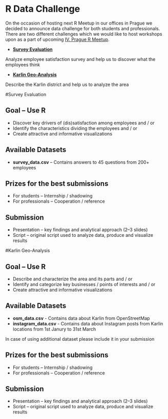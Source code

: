 # R Data Challenge

On the occasion of hosting next R Meetup in our offices in Prague we decided to announce data challenge for both students and professionals. There are two different challenges which we would like to host workshops upon as a part of upcoming [IV. Prague R Meetup](http://www.meetup.com/Prague-R-Meetup-Group/events/230654534/).



* [**Survey Evaluation**](#survey-evaluation)

Analyze employee satisfaction survey and help us to discover what the employees think

* [**Karlin Geo-Analysis**](#karlin-geo-analysis)

Describe the Karlin district and help us to analyze the area



#Survey Evaluation

## Goal – Use R
* Discover key drivers of (dis)satisfaction among employees and / or
* Identify the characteristics dividing the employees and / or
* Create attractive and informative visualizations

## Available Datasets

* **survey_data.csv** – Contains answers to 45 questions from 200+ employees

## Prizes for the best submissions

* For students – Internship / shadowing
* For professionals – Cooperation / reference

## Submission

* Presentation – key findings and analytical approach (2–3 slides) 
* Script – original script used to analyze data, produce and visualize results

#Karlin Geo-Analysis

## Goal – Use R
* Describe and characterize the area and its parts and / or
* Identify and categorize key businesses / points of interests and / or
* Create attractive and informative visualizations

## Available Datasets

* **osm_data.csv** - Contains data about Karlin from OpenStreetMap 
* **instagram_data.csv** - Contains data about Instagram posts from Karlin locations from 1st Janury to 31st March

In case of using additional dataset please include it in your submission

## Prizes for the best submissions

* For students – Internship / shadowing
* For professionals – Cooperation / reference

## Submission

* Presentation – key findings and analytical approach (2–3 slides) 
* Script – original script used to analyze data, produce and visualize results









